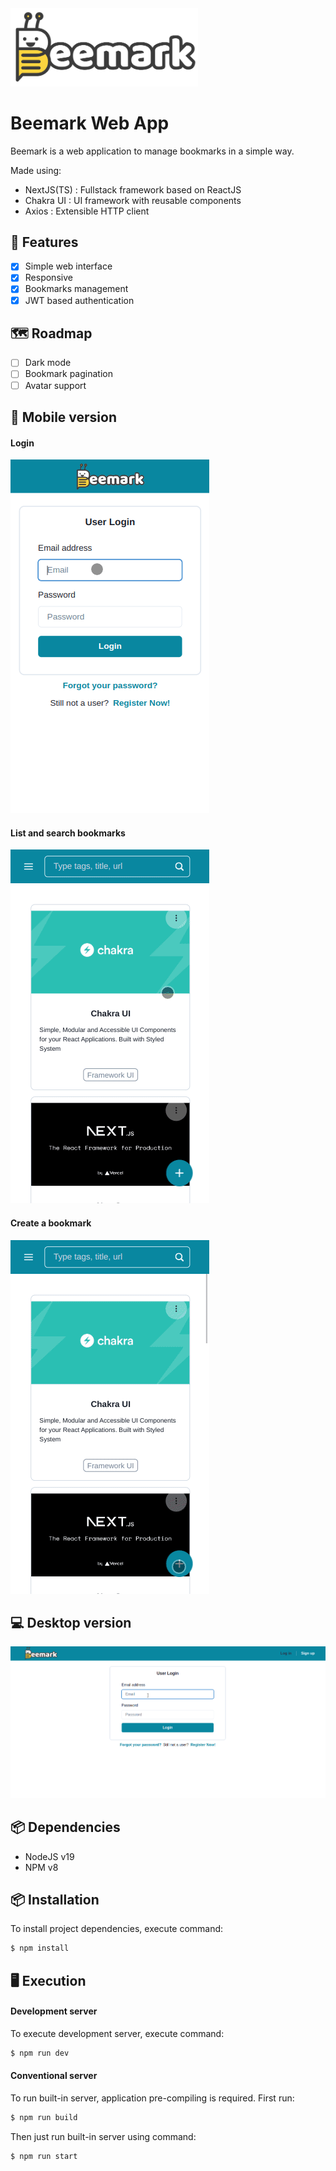 
<img src="./public/beemark.png" width="300">

# Beemark Web App

Beemark is a web application to manage bookmarks in a simple way.

Made using:

- NextJS(TS) : Fullstack framework based on ReactJS
- Chakra UI : UI framework with reusable components
- Axios : Extensible HTTP client

## 🐝 Features

- [x] Simple web interface
- [x] Responsive
- [x] Bookmarks management
- [x] JWT based authentication

## 🗺️ Roadmap

- [ ] Dark mode
- [ ] Bookmark pagination
- [ ] Avatar support

## 📱 Mobile version

#### Login

![](./docs/login.gif)

#### List and search bookmarks

![](./docs/list-and-search.gif)

#### Create a bookmark

![](./docs/create.gif)

## 💻 Desktop version

![](./docs/desktop.gif)

## 📦 Dependencies

- NodeJS v19
- NPM v8

## 📦 Installation

To install project dependencies, execute command:

```bash
$ npm install
```

## 🖥 Execution

#### Development server

To execute development server, execute command:

```bash
$ npm run dev
```

#### Conventional server

To run built-in server, application pre-compiling is required. First run:

```bash
$ npm run build
```

Then just run built-in server using command:

```bash
$ npm run start
```
